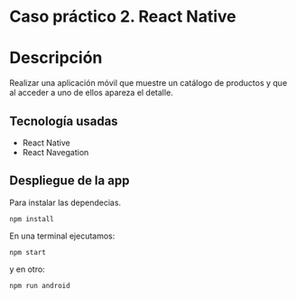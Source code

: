 # Caso práctico 2. React Native

# Descripción
Realizar una aplicación móvil que muestre un catálogo de productos y que al acceder a uno de ellos apareza el detalle.

## Tecnología usadas

- React Native
- React Navegation

## Despliegue de la app

Para instalar las dependecias.

~~~
npm install
~~~

En una terminal ejecutamos:

~~~
npm start
~~~

y en otro:

~~~
npm run android
~~~

